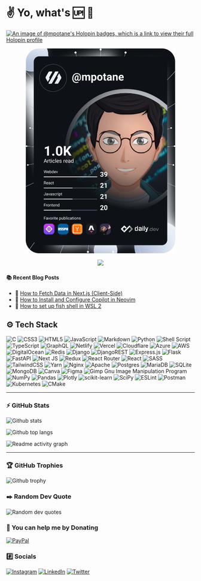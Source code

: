 # ✌️ Yo, what's 🆙 🤖

[![An image of @mpotane's Holopin badges, which is a link to view their full Holopin profile](https://holopin.me/mpotane)](https://holopin.io/@mpotane)

<p align="center">
  <a href="https://app.daily.dev/mpotane" target="_blank"><img src="./devcard.svg" width="400" alt="Mpotane's Dev Card" /></a>
</p>

<p align="center">
  <a href="https://git.io/typing-svg" target="_blank"><img src="https://readme-typing-svg.herokuapp.com/?font=Fira+Code&height=45&size=22&width=500&color=09812d&pause=1000&vCenter=true&lines=I+code+in+TypeScript+and+Python+⚗️;I+💜+Open+Source;Nice+to+meet+you...+🙋🏻‍♂️" /></a>
</p>

#### :books: Recent Blog Posts
<!-- BLOGPOSTS:START -->
 - 💫 [How to Fetch Data in Next.js &lpar;Client-Side&rpar;](https://blog.mpotane.com/2023/12/tips-how-to-fetch-data-on-client-side.html)
 - 💯 [How to Install and Configure Copilot in Neovim](https://blog.mpotane.com/2023/12/neovim-learn-how-to-install-and.html)
 - 🚀 [How to set up fish shell in WSL 2](https://blog.mpotane.com/2023/12/how-to-set-up-fish-shell-in-wsl-2.html)<!-- BLOGPOSTS:END -->

## ⚙️ Tech Stack

![C](https://img.shields.io/badge/c-%2300599C.svg?style=for-the-badge&logo=c&logoColor=white) ![CSS3](https://img.shields.io/badge/css3-%231572B6.svg?style=for-the-badge&logo=css3&logoColor=white) ![HTML5](https://img.shields.io/badge/html5-%23E34F26.svg?style=for-the-badge&logo=html5&logoColor=white) ![JavaScript](https://img.shields.io/badge/javascript-%23323330.svg?style=for-the-badge&logo=javascript&logoColor=%23F7DF1E) ![Markdown](https://img.shields.io/badge/markdown-%23000000.svg?style=for-the-badge&logo=markdown&logoColor=white) ![Python](https://img.shields.io/badge/python-3670A0?style=for-the-badge&logo=python&logoColor=ffdd54) ![Shell Script](https://img.shields.io/badge/shell_script-%23121011.svg?style=for-the-badge&logo=gnu-bash&logoColor=white) ![TypeScript](https://img.shields.io/badge/typescript-%23007ACC.svg?style=for-the-badge&logo=typescript&logoColor=white) ![GraphQL](https://img.shields.io/badge/-GraphQL-E10098?style=for-the-badge&logo=graphql&logoColor=white) ![Netlify](https://img.shields.io/badge/netlify-%23000000.svg?style=for-the-badge&logo=netlify&logoColor=#00C7B7) ![Vercel](https://img.shields.io/badge/vercel-%23000000.svg?style=for-the-badge&logo=vercel&logoColor=white) ![Cloudflare](https://img.shields.io/badge/Cloudflare-F38020?style=for-the-badge&logo=Cloudflare&logoColor=white) ![Azure](https://img.shields.io/badge/azure-%230072C6.svg?style=for-the-badge&logo=azure-devops&logoColor=white) ![AWS](https://img.shields.io/badge/AWS-%23FF9900.svg?style=for-the-badge&logo=amazon-aws&logoColor=white) ![DigitalOcean](https://img.shields.io/badge/DigitalOcean-%230167ff.svg?style=for-the-badge&logo=digitalOcean&logoColor=white) ![Redis](https://img.shields.io/badge/redis-%23DD0031.svg?style=for-the-badge&logo=redis&logoColor=white) ![Django](https://img.shields.io/badge/django-%23092E20.svg?style=for-the-badge&logo=django&logoColor=white) ![DjangoREST](https://img.shields.io/badge/DJANGO-REST-ff1709?style=for-the-badge&logo=django&logoColor=white&color=ff1709&labelColor=gray) ![Express.js](https://img.shields.io/badge/express.js-%23404d59.svg?style=for-the-badge&logo=express&logoColor=%2361DAFB) ![Flask](https://img.shields.io/badge/flask-%23000.svg?style=for-the-badge&logo=flask&logoColor=white) ![FastAPI](https://img.shields.io/badge/FastAPI-005571?style=for-the-badge&logo=fastapi) ![Next JS](https://img.shields.io/badge/Next-black?style=for-the-badge&logo=next.js&logoColor=white) ![Redux](https://img.shields.io/badge/redux-%23593d88.svg?style=for-the-badge&logo=redux&logoColor=white) ![React Router](https://img.shields.io/badge/React_Router-CA4245?style=for-the-badge&logo=react-router&logoColor=white) ![React](https://img.shields.io/badge/react-%2320232a.svg?style=for-the-badge&logo=react&logoColor=%2361DAFB) ![SASS](https://img.shields.io/badge/SASS-hotpink.svg?style=for-the-badge&logo=SASS&logoColor=white) ![TailwindCSS](https://img.shields.io/badge/tailwindcss-%2338B2AC.svg?style=for-the-badge&logo=tailwind-css&logoColor=white) ![Yarn](https://img.shields.io/badge/yarn-%232C8EBB.svg?style=for-the-badge&logo=yarn&logoColor=white) ![Nginx](https://img.shields.io/badge/nginx-%23009639.svg?style=for-the-badge&logo=nginx&logoColor=white) ![Apache](https://img.shields.io/badge/apache-%23D42029.svg?style=for-the-badge&logo=apache&logoColor=white) ![Postgres](https://img.shields.io/badge/postgres-%23316192.svg?style=for-the-badge&logo=postgresql&logoColor=white) ![MariaDB](https://img.shields.io/badge/MariaDB-003545?style=for-the-badge&logo=mariadb&logoColor=white) ![SQLite](https://img.shields.io/badge/sqlite-%2307405e.svg?style=for-the-badge&logo=sqlite&logoColor=white) ![MongoDB](https://img.shields.io/badge/MongoDB-%234ea94b.svg?style=for-the-badge&logo=mongodb&logoColor=white) ![Canva](https://img.shields.io/badge/Canva-%2300C4CC.svg?style=for-the-badge&logo=Canva&logoColor=white) ![Figma](https://img.shields.io/badge/figma-%23F24E1E.svg?style=for-the-badge&logo=figma&logoColor=white) ![Gimp Gnu Image Manipulation Program](https://img.shields.io/badge/Gimp-657D8B?style=for-the-badge&logo=gimp&logoColor=FFFFFF) ![NumPy](https://img.shields.io/badge/numpy-%23013243.svg?style=for-the-badge&logo=numpy&logoColor=white) ![Pandas](https://img.shields.io/badge/pandas-%23150458.svg?style=for-the-badge&logo=pandas&logoColor=white) ![Plotly](https://img.shields.io/badge/Plotly-%233F4F75.svg?style=for-the-badge&logo=plotly&logoColor=white) ![scikit-learn](https://img.shields.io/badge/scikit--learn-%23F7931E.svg?style=for-the-badge&logo=scikit-learn&logoColor=white) ![SciPy](https://img.shields.io/badge/SciPy-%230C55A5.svg?style=for-the-badge&logo=scipy&logoColor=%white) ![ESLint](https://img.shields.io/badge/ESLint-4B3263?style=for-the-badge&logo=eslint&logoColor=white) ![Postman](https://img.shields.io/badge/Postman-FF6C37?style=for-the-badge&logo=postman&logoColor=white) ![Kubernetes](https://img.shields.io/badge/kubernetes-%23326ce5.svg?style=for-the-badge&logo=kubernetes&logoColor=white) ![CMake](https://img.shields.io/badge/CMake-%23008FBA.svg?style=for-the-badge&logo=cmake&logoColor=white)

---

### ⚡ GitHub Stats

![Github stats](https://readme-stats.warengonzaga.com/api?username=mpotane&theme=onedark&hide_border=true&include_all_commits=false&count_private=false&border_radius=10)

![Github top langs](https://readme-stats.warengonzaga.com/api/top-langs/?username=mpotane&theme=onedark&include_all_commits=false&count_private=false&layout=compact&langs_count=10&border_radius=10&hide_border=true&hide=html,css)

![Readme activity graph](https://github-readme-activity-graph.vercel.app/graph?username=mpotane&theme=one-dark&area=true&hide_border=true&radius=10)

---

### 🏆 GitHub Trophies

![Github trophy](https://github-profile-trophy.vercel.app/?username=mpotane&theme=onedark&no-frame=true&no-bg=false&margin-w=4)

### ✒️ Random Dev Quote

![Random dev quotes](https://quotes-github-readme.vercel.app/api?type=vetical&theme=gruvbox)

### 🎁 You can help me by Donating

[![PayPal](https://img.shields.io/badge/PayPal-00457C?style=for-the-badge&logo=paypal&logoColor=white)](https://paypal.me/@p0txky)

<!-- Proudly created with GPRM ( https://gprm.itsvg.in ) -->

### #️⃣ Socials

[![Instagram](https://img.shields.io/badge/Instagram-%23E4405F.svg?logo=Instagram&logoColor=white)](https://instagram.com/murkpty) [![LinkedIn](https://img.shields.io/badge/LinkedIn-%230077B5.svg?logo=linkedin&logoColor=white)](https://linkedin.com/in/mpotane) [![Twitter](https://img.shields.io/badge/Twitter-%231DA1F2.svg?logo=Twitter&logoColor=white)](https://twitter.com/mpotanedev)
